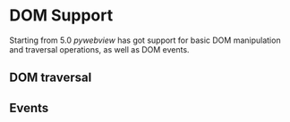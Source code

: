 # DOM Support

Starting from 5.0 _pywebview_ has got support for basic DOM manipulation and traversal operations, as well as DOM events.

## DOM traversal

## Events



